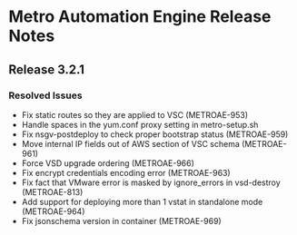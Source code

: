 # Metro Automation Engine Release Notes
## Release 3.2.1
### Resolved Issues
* Fix static routes so they are applied to VSC (METROAE-953)
* Handle spaces in the yum.conf proxy setting in metro-setup.sh
* Fix nsgv-postdeploy to check proper bootstrap status (METROAE-959)
* Move internal IP fields out of AWS section of VSC schema (METROAE-961)
* Force VSD upgrade ordering (METROAE-966)
* Fix encrypt credentials encoding error (METROAE-963)
* Fix fact that VMware error is masked by ignore_errors in vsd-destroy (METROAE-813)
* Add support for deploying more than 1 vstat in standalone mode (METROAE-964)
* Fix jsonschema version in container (METROAE-969)
